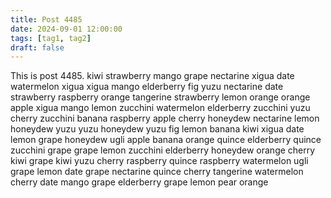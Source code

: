 ```yaml
---
title: Post 4485
date: 2024-09-01 12:00:00
tags: [tag1, tag2]
draft: false
---
```

This is post 4485.
kiwi
strawberry
mango
grape
nectarine
xigua
date
watermelon
xigua
xigua
mango
elderberry
fig
yuzu
nectarine
date
strawberry
raspberry
orange
tangerine
strawberry
lemon
orange
orange
apple
xigua
mango
lemon
zucchini
watermelon
elderberry
zucchini
yuzu
cherry
zucchini
banana
raspberry
apple
cherry
honeydew
nectarine
lemon
honeydew
yuzu
yuzu
honeydew
yuzu
fig
lemon
banana
kiwi
xigua
date
lemon
grape
honeydew
ugli
apple
banana
orange
quince
elderberry
quince
zucchini
grape
grape
lemon
zucchini
elderberry
honeydew
orange
cherry
kiwi
grape
kiwi
yuzu
cherry
raspberry
quince
raspberry
watermelon
ugli
grape
lemon
date
grape
nectarine
quince
cherry
tangerine
watermelon
cherry
date
mango
grape
elderberry
grape
lemon
pear
orange
